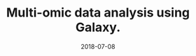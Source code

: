 ---
doi: 10.1038/nbt.3134
journal: Nature biotechnology
title: Multi-omic data analysis using Galaxy.
date: 2018-07-08
authors: Boekel, J, Chilton, JM, Cooke, IR, Horvatovich, PL, Jagtap, PD, Käll, L, Lehtiö, J, Lukasse, P, Moerland, PD, Griffin, TJ
---